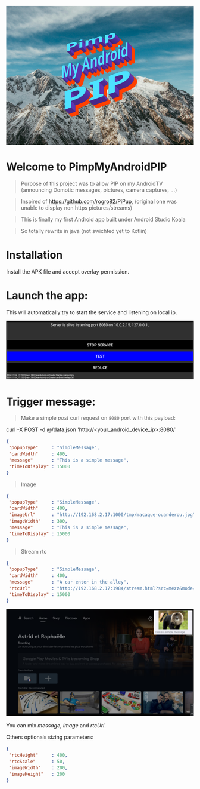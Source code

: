 ![PimpMyAndroidPIP](https://github.com/coxifred/pimpMyAndroidPIP/blob/master/docs/logo.png?raw=true&s=100)


# Welcome to PimpMyAndroidPIP

> Purpose of this project was to allow PIP on my AndroidTV (announcing Domotic messages, pictures, camera captures, ...)

> Inspired of https://github.com/rogro82/PiPup, (original one was unable to display non https pictures/streams)

> This is finally my first Android app built under Android Studio Koala

> So totally rewrite in java (not swichted yet to Kotlin)

# Installation

Install the APK file and accept overlay permission.

# Launch the app:

This will automatically try to start the service and listening on local ip.

 ![PimpMyAndroidPIP](https://github.com/coxifred/pimpMyAndroidPIP/blob/master/docs/capture1.png?raw=true&s=100)

# Trigger message:

> Make a simple *post* curl request on `8080` port with this payload:

curl -X POST -d @/data.json 'http://<your_android_device_ip>:8080/'

```json
{
 "popupType"     : "SimpleMessage",
 "cardWidth"     : 400,
 "message"       : "This is a simple message",
 "timeToDisplay" : 15000
}
```

> Image

```json
{
 "popupType"     : "SimpleMessage",
 "cardWidth"     : 400,
 "imageUrl"      : "http://192.168.2.17:1000/tmp/macaque-ouanderou.jpg",
 "imageWidth"    : 300,
 "message"       : "This is a simple message",
 "timeToDisplay" : 15000
}
```

> Stream rtc
```json
{
 "popupType"     : "SimpleMessage",
 "cardWidth"     : 400,
 "message"       : "A car enter in the alley",
 "rtcUrl"        : "http://192.168.2.17:1984/stream.html?src=mezz&mode=webrtc",
 "timeToDisplay" : 15000
}
```

![PimpMyAndroidPIP](https://github.com/coxifred/pimpMyAndroidPIP/blob/master/docs/capture2.png?raw=true&s=100)


You can mix *message*, *image* and *rtcUrl*.

Others optionals sizing parameters:

```json
{
 "rtcHeight"     : 400,
 "rtcScale"      : 50,
 "imageWidth"    : 200,
 "imageHeight"   : 200
}
```

